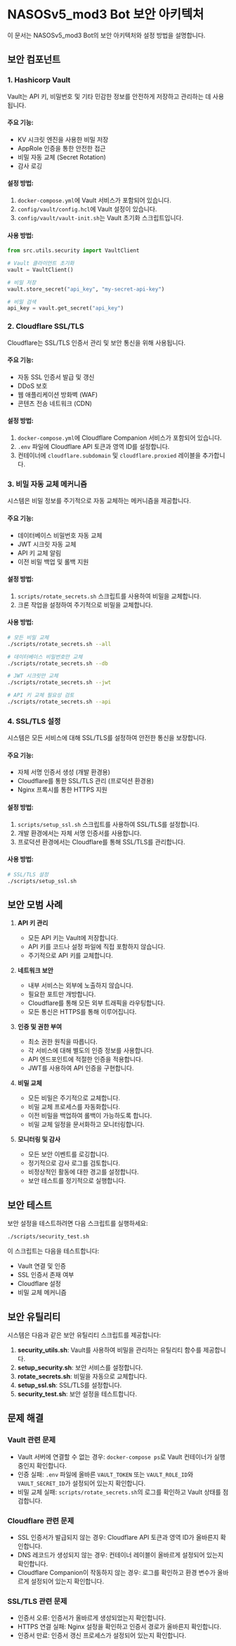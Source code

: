 # NASOSv5_mod3 Bot 보안 아키텍처

이 문서는 NASOSv5_mod3 Bot의 보안 아키텍처와 설정 방법을 설명합니다.

## 보안 컴포넌트

### 1. Hashicorp Vault

Vault는 API 키, 비밀번호 및 기타 민감한 정보를 안전하게 저장하고 관리하는 데 사용됩니다.

#### 주요 기능:
- KV 시크릿 엔진을 사용한 비밀 저장
- AppRole 인증을 통한 안전한 접근
- 비밀 자동 교체 (Secret Rotation)
- 감사 로깅

#### 설정 방법:
1. `docker-compose.yml`에 Vault 서비스가 포함되어 있습니다.
2. `config/vault/config.hcl`에 Vault 설정이 있습니다.
3. `config/vault/vault-init.sh`는 Vault 초기화 스크립트입니다.

#### 사용 방법:
```python
from src.utils.security import VaultClient

# Vault 클라이언트 초기화
vault = VaultClient()

# 비밀 저장
vault.store_secret("api_key", "my-secret-api-key")

# 비밀 검색
api_key = vault.get_secret("api_key")
```

### 2. Cloudflare SSL/TLS

Cloudflare는 SSL/TLS 인증서 관리 및 보안 통신을 위해 사용됩니다.

#### 주요 기능:
- 자동 SSL 인증서 발급 및 갱신
- DDoS 보호
- 웹 애플리케이션 방화벽 (WAF)
- 콘텐츠 전송 네트워크 (CDN)

#### 설정 방법:
1. `docker-compose.yml`에 Cloudflare Companion 서비스가 포함되어 있습니다.
2. `.env` 파일에 Cloudflare API 토큰과 영역 ID를 설정합니다.
3. 컨테이너에 `cloudflare.subdomain` 및 `cloudflare.proxied` 레이블을 추가합니다.

### 3. 비밀 자동 교체 메커니즘

시스템은 비밀 정보를 주기적으로 자동 교체하는 메커니즘을 제공합니다.

#### 주요 기능:
- 데이터베이스 비밀번호 자동 교체
- JWT 시크릿 자동 교체
- API 키 교체 알림
- 이전 비밀 백업 및 롤백 지원

#### 설정 방법:
1. `scripts/rotate_secrets.sh` 스크립트를 사용하여 비밀을 교체합니다.
2. 크론 작업을 설정하여 주기적으로 비밀을 교체합니다.

#### 사용 방법:
```bash
# 모든 비밀 교체
./scripts/rotate_secrets.sh --all

# 데이터베이스 비밀번호만 교체
./scripts/rotate_secrets.sh --db

# JWT 시크릿만 교체
./scripts/rotate_secrets.sh --jwt

# API 키 교체 필요성 검토
./scripts/rotate_secrets.sh --api
```

### 4. SSL/TLS 설정

시스템은 모든 서비스에 대해 SSL/TLS를 설정하여 안전한 통신을 보장합니다.

#### 주요 기능:
- 자체 서명 인증서 생성 (개발 환경용)
- Cloudflare를 통한 SSL/TLS 관리 (프로덕션 환경용)
- Nginx 프록시를 통한 HTTPS 지원

#### 설정 방법:
1. `scripts/setup_ssl.sh` 스크립트를 사용하여 SSL/TLS를 설정합니다.
2. 개발 환경에서는 자체 서명 인증서를 사용합니다.
3. 프로덕션 환경에서는 Cloudflare를 통해 SSL/TLS를 관리합니다.

#### 사용 방법:
```bash
# SSL/TLS 설정
./scripts/setup_ssl.sh
```

## 보안 모범 사례

1. **API 키 관리**
   - 모든 API 키는 Vault에 저장합니다.
   - API 키를 코드나 설정 파일에 직접 포함하지 않습니다.
   - 주기적으로 API 키를 교체합니다.

2. **네트워크 보안**
   - 내부 서비스는 외부에 노출하지 않습니다.
   - 필요한 포트만 개방합니다.
   - Cloudflare를 통해 모든 외부 트래픽을 라우팅합니다.
   - 모든 통신은 HTTPS를 통해 이루어집니다.

3. **인증 및 권한 부여**
   - 최소 권한 원칙을 따릅니다.
   - 각 서비스에 대해 별도의 인증 정보를 사용합니다.
   - API 엔드포인트에 적절한 인증을 적용합니다.
   - JWT를 사용하여 API 인증을 구현합니다.

4. **비밀 교체**
   - 모든 비밀은 주기적으로 교체합니다.
   - 비밀 교체 프로세스를 자동화합니다.
   - 이전 비밀을 백업하여 롤백이 가능하도록 합니다.
   - 비밀 교체 일정을 문서화하고 모니터링합니다.

5. **모니터링 및 감사**
   - 모든 보안 이벤트를 로깅합니다.
   - 정기적으로 감사 로그를 검토합니다.
   - 비정상적인 활동에 대한 경고를 설정합니다.
   - 보안 테스트를 정기적으로 실행합니다.

## 보안 테스트

보안 설정을 테스트하려면 다음 스크립트를 실행하세요:

```bash
./scripts/security_test.sh
```

이 스크립트는 다음을 테스트합니다:
- Vault 연결 및 인증
- SSL 인증서 존재 여부
- Cloudflare 설정
- 비밀 교체 메커니즘

## 보안 유틸리티

시스템은 다음과 같은 보안 유틸리티 스크립트를 제공합니다:

1. **security_utils.sh**: Vault를 사용하여 비밀을 관리하는 유틸리티 함수를 제공합니다.
2. **setup_security.sh**: 보안 서비스를 설정합니다.
3. **rotate_secrets.sh**: 비밀을 자동으로 교체합니다.
4. **setup_ssl.sh**: SSL/TLS를 설정합니다.
5. **security_test.sh**: 보안 설정을 테스트합니다.

## 문제 해결

### Vault 관련 문제
- Vault 서버에 연결할 수 없는 경우: `docker-compose ps`로 Vault 컨테이너가 실행 중인지 확인합니다.
- 인증 실패: `.env` 파일에 올바른 `VAULT_TOKEN` 또는 `VAULT_ROLE_ID`와 `VAULT_SECRET_ID`가 설정되어 있는지 확인합니다.
- 비밀 교체 실패: `scripts/rotate_secrets.sh`의 로그를 확인하고 Vault 상태를 점검합니다.

### Cloudflare 관련 문제
- SSL 인증서가 발급되지 않는 경우: Cloudflare API 토큰과 영역 ID가 올바른지 확인합니다.
- DNS 레코드가 생성되지 않는 경우: 컨테이너 레이블이 올바르게 설정되어 있는지 확인합니다.
- Cloudflare Companion이 작동하지 않는 경우: 로그를 확인하고 환경 변수가 올바르게 설정되어 있는지 확인합니다.

### SSL/TLS 관련 문제
- 인증서 오류: 인증서가 올바르게 생성되었는지 확인합니다.
- HTTPS 연결 실패: Nginx 설정을 확인하고 인증서 경로가 올바른지 확인합니다.
- 인증서 만료: 인증서 갱신 프로세스가 설정되어 있는지 확인합니다.
